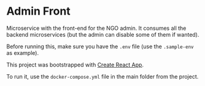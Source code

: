 # Admin Front

Microservice with the front-end for the NGO admin. It consumes all the backend microservices (but the admin can disable some of them if wanted).

Before running this, make sure you have the `.env` file (use the `.sample-env` as example).

This project was bootstrapped with [Create React App](https://github.com/facebook/create-react-app).

To run it, use the `docker-compose.yml` file in the main folder from the project.
